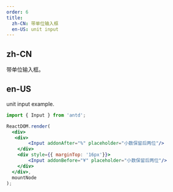 ```yaml
---
order: 6
title:
  zh-CN: 带单位输入框
  en-US: unit input 
---
```


## zh-CN

带单位输入框。

## en-US

unit input example.

```jsx
import { Input } from 'antd';

ReactDOM.render(
  <div>
   <div>
        <Input addonAfter="%" placeholder="小数保留后两位"/>
    </div>
    <div style={{ marginTop: '16px'}}>
        <Input addonBefore="¥" placeholder="小数保留后两位"/>
    </div>
  </div>,
  mountNode
);
```
